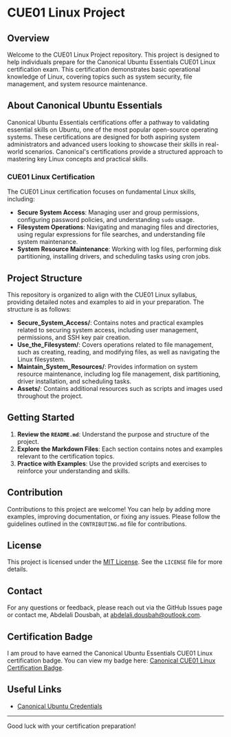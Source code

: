 # CUE01 Linux Project

## Overview
Welcome to the CUE01 Linux Project repository. This project is designed to help individuals prepare for the Canonical Ubuntu Essentials CUE01 Linux certification exam. This certification demonstrates basic operational knowledge of Linux, covering topics such as system security, file management, and system resource maintenance.

## About Canonical Ubuntu Essentials
Canonical Ubuntu Essentials certifications offer a pathway to validating essential skills on Ubuntu, one of the most popular open-source operating systems. These certifications are designed for both aspiring system administrators and advanced users looking to showcase their skills in real-world scenarios. Canonical's certifications provide a structured approach to mastering key Linux concepts and practical skills.

### CUE01 Linux Certification
The CUE01 Linux certification focuses on fundamental Linux skills, including:

- **Secure System Access**: Managing user and group permissions, configuring password policies, and understanding `sudo` usage.
- **Filesystem Operations**: Navigating and managing files and directories, using regular expressions for file searches, and understanding file system maintenance.
- **System Resource Maintenance**: Working with log files, performing disk partitioning, installing drivers, and scheduling tasks using cron jobs.

## Project Structure
This repository is organized to align with the CUE01 Linux syllabus, providing detailed notes and examples to aid in your preparation. The structure is as follows:

- **Secure_System_Access/**: Contains notes and practical examples related to securing system access, including user management, permissions, and SSH key pair creation.
- **Use_the_Filesystem/**: Covers operations related to file management, such as creating, reading, and modifying files, as well as navigating the Linux filesystem.
- **Maintain_System_Resources/**: Provides information on system resource maintenance, including log file management, disk partitioning, driver installation, and scheduling tasks.
- **Assets/**: Contains additional resources such as scripts and images used throughout the project.

## Getting Started
1. **Review the `README.md`**: Understand the purpose and structure of the project.
2. **Explore the Markdown Files**: Each section contains notes and examples relevant to the certification topics.
3. **Practice with Examples**: Use the provided scripts and exercises to reinforce your understanding and skills.

## Contribution
Contributions to this project are welcome! You can help by adding more examples, improving documentation, or fixing any issues. Please follow the guidelines outlined in the `CONTRIBUTING.md` file for contributions.

## License
This project is licensed under the [MIT License](LICENSE). See the `LICENSE` file for more details.

## Contact
For any questions or feedback, please reach out via the GitHub Issues page or contact me, Abdelali Dousbah, at [abdelali.dousbah@outlook.com](mailto:abdelali.dousbah@outlook.com).

## Certification Badge
I am proud to have earned the Canonical Ubuntu Essentials CUE01 Linux certification badge. You can view my badge here: [Canonical CUE01 Linux Certification Badge](https://www.credly.com/badges/625e2ca8-77ae-4e81-becd-8266c7128281/public_url).

## Useful Links
- [Canonical Ubuntu Credentials](https://ubuntu.com/credentials)

---

Good luck with your certification preparation!
